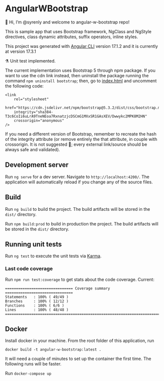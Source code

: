 # AngularWBootstrap

👋 Hi, I’m @syrenly and welcome to angular-w-bootstrap repo!

This is sample app that uses Bootstrap framework, NgClass and NgStyle directives, class dynamic attributes, suffix operators, inline styles.

This project was generated with [Angular CLI](https://github.com/angular/angular-cli) version 17.1.2 and it is currently at version 17.3.1

⚗️ Unit test implemented.

The current implementation uses Bootstrap 5 through npm package. If you want to use the cdn link instead, then uninstall the package running the command `npm uninstall bootstrap`; then, go to [index.html](./src/index.html) and uncomment the following code:

```
<link
	rel="stylesheet"
	href="https://cdn.jsdelivr.net/npm/bootstrap@5.3.2/dist/css/bootstrap.min.css"
	integrity="sha384-T3c6CoIi6uLrA9TneNEoa7RxnatzjcDSCmG1MXxSR1GAsXEV/Dwwykc2MPK8M2HN"
	crossorigin="anonymous"
/>
```

If you need a different version of Bootstrap, remember to recreate the hash of the integrity attribute (or remove entirely the that attribute, in couple with crossorigin. It is not suggested 👮; every external link/source should be always safe and validated).

## Development server

Run `ng serve` for a dev server. Navigate to `http://localhost:4200/`. The application will automatically reload if you change any of the source files.

## Build

Run `ng build` to build the project. The build artifacts will be stored in the `dist/` directory.

Run `npm build:prod` to build in production the project. The build artifacts will be stored in the `dist/` directory.

## Running unit tests

Run `ng test` to execute the unit tests via [Karma](https://karma-runner.github.io).

### Last code coverage

Run `npm run test:coverage` to get stats about the code coverage. Current:

```
=============================== Coverage summary ===============================
Statements   : 100% ( 49/49 )
Branches     : 100% ( 12/12 )
Functions    : 100% ( 6/6 )
Lines        : 100% ( 48/48 )
================================================================================
```

## Docker

Install docker in your machine. From the root folder of this application, run

`docker build -t angular-w-bootstrap:latest .`

It will need a couple of minutes to set up the container the first time. The following runs will be faster.

Run `docker-compose up`
